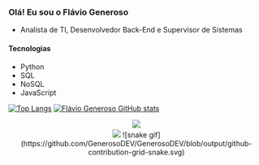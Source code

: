 ### Olá! Eu sou o Flávio Generoso

- Analista de TI, Desenvolvedor Back-End e Supervisor de Sistemas

#### Tecnologias
- Python
- SQL
- NoSQL
- JavaScript

[![Top Langs](https://github-readme-stats.vercel.app/api?username=GenerosoDEV&theme=algolia&show_icons=true)](https://github.com/GenerosoDEV)
[![Flávio Generoso GitHub stats](https://github-readme-stats.vercel.app/api/top-langs?username=GenerosoDEV&hide=&theme=algolia&show_icons=true)](https://github.com/GenerosoDEV)
<div align="center"> 
  <a href="https://www.linkedin.com/in/flaviogeneroso/" target="_blank"><img src="https://img.shields.io/badge/-LinkedIn-%230077B5?style=for-the-badge&logo=linkedin&logoColor=white" target="_blank"></a> <br>
  <a href="https://instagram.com/flaviogenerosoo" target="_blank"><img src="https://img.shields.io/badge/-Instagram-%23E4405F?style=for-the-badge&logo=instagram&logoColor=white" target="_blank"></a>
  ![snake gif](https://github.com/GenerosoDEV/GenerosoDEV/blob/output/github-contribution-grid-snake.svg)
</div>
